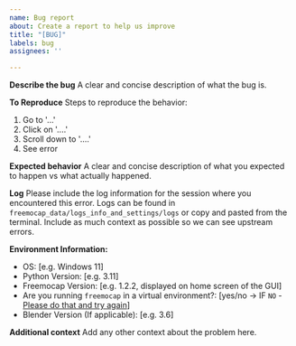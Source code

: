 ```yaml
---
name: Bug report
about: Create a report to help us improve
title: "[BUG]"
labels: bug
assignees: ''

---
```


**Describe the bug**
A clear and concise description of what the bug is.

**To Reproduce**
Steps to reproduce the behavior:
1. Go to '...'
2. Click on '....'
3. Scroll down to '....'
4. See error

**Expected behavior**
A clear and concise description of what you expected to happen vs what actually happened.

**Log**
Please include the log information for the session where you encountered this error. Logs can be found in `freemocap_data/logs_info_and_settings/logs` or copy and pasted from the terminal. Include as much context as possible so we can see upstream errors.

**Environment Information:**
 - OS: [e.g. Windows 11]
 - Python Version: [e.g. 3.11]
 - Freemocap Version: [e.g. 1.2.2, displayed on home screen of the GUI]
 - Are you running `freemocap` in a virtual environment?: [yes/no -> IF `NO` - [Please do that and try again](https://freemocap.github.io/documentation/installation.html#detailed-installation-instructions)]
 - Blender Version (If applicable): [e.g. 3.6]


**Additional context**
Add any other context about the problem here.
